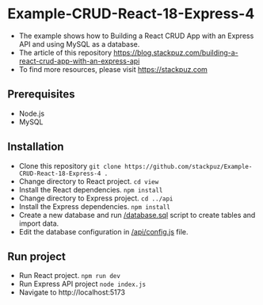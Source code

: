# Example-CRUD-React-18-Express-4
- The example shows how to Building a React CRUD App with an Express API and using MySQL as a database.
- The article of this repository https://blog.stackpuz.com/building-a-react-crud-app-with-an-express-api
- To find more resources, please visit https://stackpuz.com

## Prerequisites
- Node.js
- MySQL

## Installation
- Clone this repository `git clone https://github.com/stackpuz/Example-CRUD-React-18-Express-4 .`
- Change directory to React project. `cd view`
- Install the React dependencies. `npm install`
- Change directory to Express project. `cd ../api`
- Install the Express dependencies. `npm install`
- Create a new database and run [/database.sql](/database.sql) script to create tables and import data.
- Edit the database configuration in [/api/config.js](/api/config.js) file.

## Run project

- Run React project. `npm run dev`
- Run Express API project `node index.js`
- Navigate to http://localhost:5173
